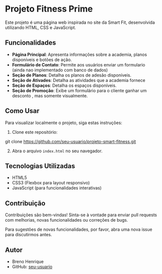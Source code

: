# Projeto Fitness Prime

Este projeto é uma página web inspirada no site da Smart Fit, desenvolvida utilizando HTML, CSS e JavaScript.

## Funcionalidades

- **Página Principal**: Apresenta informações sobre a academia, planos disponíveis e botões de ação.
- **Formulário de Contato**: Permite aos usuários enviar um formulario (ainda nao implementado com banco de dados)
- **Seção de Planos**: Detalha os planos de adesão disponíveis.
- **Seção de Ativades**: Detalha as atividades que a academia fornece
- **Seção de Espaços**: Detalha os espaços disponíveis.
- **Seção de Promoção**: Exibe um formulário para o cliente ganhar um desconto , mas somente visualmente.

## Como Usar

Para visualizar localmente o projeto, siga estas instruções:

1. Clone este repositório:

git clone https://github.com/seu-usuario/projeto-smart-fitness.git


2. Abra o arquivo `index.html` no seu navegador.

## Tecnologias Utilizadas

- HTML5
- CSS3 (Flexbox para layout responsivo)
- JavaScript (para funcionalidades interativas)

## Contribuição

Contribuições são bem-vindas! Sinta-se à vontade para enviar pull requests com melhorias, novas funcionalidades ou correções de bugs.

Para sugestões de novas funcionalidades, por favor, abra uma nova issue para discutirmos antes.

## Autor

- Breno Henrique
- GitHub: [seu-usuario](https://github.com/BrenoHenriqueRR)
